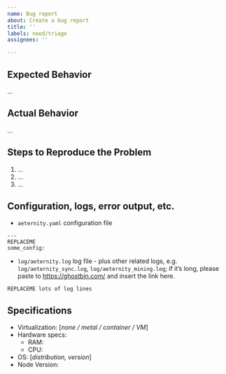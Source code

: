 ```yaml
---
name: Bug report
about: Create a bug report
title: ''
labels: need/triage
assignees: ''

---
```


## Expected Behavior

...

## Actual Behavior

...

## Steps to Reproduce the Problem

  1. ...
  1. ...
  1. ...

## Configuration, logs, error output, etc.

- `aeternity.yaml` configuration file

```
---
REPLACEME
some_config:
```

- `log/aeternity.log` log file - plus other related logs, e.g. `log/aeternity_sync.log`, `log/aeternity_mining.log`; if it’s long, please paste to https://ghostbin.com/ and insert the link here.

```
REPLACEME lots of log lines
```

## Specifications

  - Virtualization: [*none / metal / container / VM*]
  - Hardware specs:
    * RAM:
    * CPU:
  - OS: [*distribution, version*]
  - Node Version:
